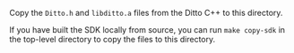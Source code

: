 Copy the `Ditto.h` and `libditto.a` files from the Ditto C++ to this directory.

If you have built the SDK locally from source, you can run `make copy-sdk` in
the top-level directory to copy the files to this directory.